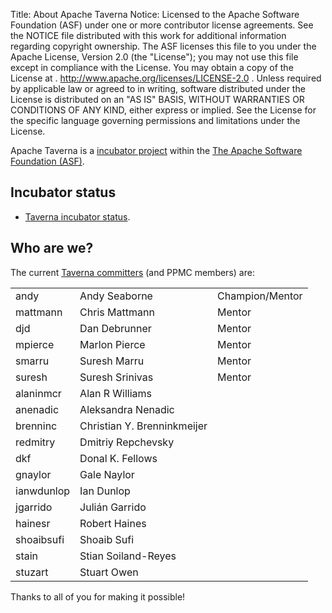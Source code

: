 Title: About Apache Taverna
Notice:    Licensed to the Apache Software Foundation (ASF) under one
           or more contributor license agreements.  See the NOTICE file
           distributed with this work for additional information
           regarding copyright ownership.  The ASF licenses this file
           to you under the Apache License, Version 2.0 (the
           "License"); you may not use this file except in compliance
           with the License.  You may obtain a copy of the License at
           .
             http://www.apache.org/licenses/LICENSE-2.0
           .
           Unless required by applicable law or agreed to in writing,
           software distributed under the License is distributed on an
           "AS IS" BASIS, WITHOUT WARRANTIES OR CONDITIONS OF ANY
           KIND, either express or implied.  See the License for the
           specific language governing permissions and limitations
           under the License.

Apache Taverna is a [incubator project](http://incubator.apache.org/) within the
[The Apache Software Foundation (ASF)](http://www.apache.org/).

## Incubator status

* [Taverna incubator status](http://incubator.apache.org/projects/taverna.html).


## Who are we?

The current [Taverna committers](http://people.apache.org/committers-by-project.html#taverna) (and
PPMC members) are:

</style>
<table class="table table-striped">
<thead>
</thead>
<tbody>
  <tr><td>andy</td><td>Andy Seaborne</td> <td>Champion/Mentor</td></tr>
  <tr><td>mattmann</td><td>Chris Mattmann</td> <td>Mentor</td></tr>
  <tr><td>djd</td><td>Dan Debrunner</td> <td>Mentor</td></tr>
  <tr><td>mpierce</td><td>Marlon Pierce</td> <td>Mentor</td></tr>
  <tr><td>smarru</td><td>Suresh Marru</td> <td>Mentor</td></tr>
  <tr><td>suresh</td><td>Suresh Srinivas</td> <td>Mentor</td></tr>
  <tr><td>alaninmcr</td><td>Alan R Williams</td></tr>
	<tr><td>anenadic</td><td>Aleksandra Nenadic</td></tr>
	<tr><td>brenninc</td><td>Christian Y. Brenninkmeijer</td></tr>
	<tr><td>redmitry</td><td>Dmitriy Repchevsky</td></tr>
	<tr><td>dkf</td><td>Donal K. Fellows</td></tr>
  <tr><td>gnaylor</td><td>Gale Naylor</td></tr>
	<tr><td>ianwdunlop</td><td>Ian Dunlop</td></tr>
	<tr><td>jgarrido</td><td>Julián Garrido</td></tr>
	<tr><td>hainesr</td><td>Robert Haines</td></tr>
	<tr><td>shoaibsufi</td><td>Shoaib Sufi</td></tr>
	<tr><td>stain</td><td>Stian Soiland-Reyes</td></tr>
	<tr><td>stuzart</td><td>Stuart Owen</td></tr>
</tbody>
</table>
<p class="lead">Thanks to all of you for making it possible!</p>
